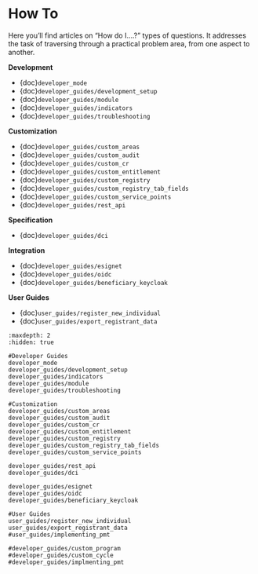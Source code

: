 # How To

Here you’ll find articles on “How do I….?” types of questions. It addresses the task of traversing through a practical problem area, from one aspect to another.

**Development**

- {doc}`developer_mode`
- {doc}`developer_guides/development_setup`
- {doc}`developer_guides/module`
- {doc}`developer_guides/indicators`
- {doc}`developer_guides/troubleshooting`

**Customization**

- {doc}`developer_guides/custom_areas`
- {doc}`developer_guides/custom_audit`
- {doc}`developer_guides/custom_cr`
- {doc}`developer_guides/custom_entitlement`
- {doc}`developer_guides/custom_registry`
- {doc}`developer_guides/custom_registry_tab_fields`
- {doc}`developer_guides/custom_service_points`
- {doc}`developer_guides/rest_api`

**Specification**

- {doc}`developer_guides/dci`

**Integration**

- {doc}`developer_guides/esignet`
- {doc}`developer_guides/oidc`
- {doc}`developer_guides/beneficiary_keycloak`

**User Guides**

- {doc}`user_guides/register_new_individual`
- {doc}`user_guides/export_registrant_data`

```{toctree}
:maxdepth: 2
:hidden: true

#Developer Guides
developer_mode
developer_guides/development_setup
developer_guides/indicators
developer_guides/module
developer_guides/troubleshooting

#Customization
developer_guides/custom_areas
developer_guides/custom_audit
developer_guides/custom_cr
developer_guides/custom_entitlement
developer_guides/custom_registry
developer_guides/custom_registry_tab_fields
developer_guides/custom_service_points

developer_guides/rest_api
developer_guides/dci

developer_guides/esignet
developer_guides/oidc
developer_guides/beneficiary_keycloak

#User Guides
user_guides/register_new_individual
user_guides/export_registrant_data
#user_guides/implementing_pmt

#developer_guides/custom_program
#developer_guides/custom_cycle
#developer_guides/implmenting_pmt
```
